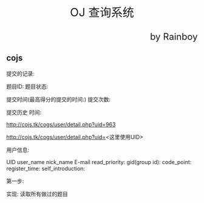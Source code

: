 <p style="text-align: center;font-size:30px">OJ 查询系统</p>
<p style="text-align: right;font-size:24px">by Rainboy</p>




## cojs


提交的记录:

题目ID:
题目状态:

提交时间(最高得分的提交的时间:)
提交次数:

提交历史
时间:


http://cojs.tk/cogs/user/detail.php?uid=963

http://cojs.tk/cogs/user/detail.php?uid=<这里使用UID>


用户信息:

UID
user_name
nick_name
E-mail
read_priority:
gid(group id):
code_point:
register_time:
self_introduction:


第一步:

实现: 读取所有做过的题目
